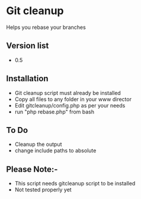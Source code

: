 Git cleanup
=============

Helps you rebase your branches

Version list
--------------
* 0.5

Installation
-----------------
* Git cleanup script must already be installed
* Copy all files to any folder in your www director
* Edit gitcleanup/config.php as per your needs
* run "php rebase.php" from bash

To Do
-----------------
* Cleanup the output
* change include paths to absolute

Please Note:-
----------------
* This script needs gitcleanup script to be installed
* Not tested properly yet

